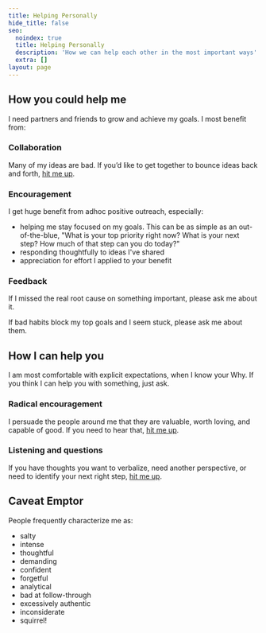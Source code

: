 ```yaml
---
title: Helping Personally
hide_title: false
seo:
  noindex: true
  title: Helping Personally
  description: 'How we can help each other in the most important ways'
  extra: []
layout: page
---
```


## How you could help me

I need partners and friends to grow and achieve my goals. I most benefit from:

### Collaboration

Many of my ideas are bad. If you’d like to get together to bounce ideas back and forth, [hit me up](/meet).

### Encouragement

I get huge benefit from adhoc positive outreach, especially:

* helping me stay focused on my goals. This can be as simple as an out-of-the-blue, "What is your top priority right now? What is your next step? How much of that step can you do today?"
* responding thoughtfully to ideas I've shared
* appreciation for effort I applied to your benefit

### Feedback

If I missed the real root cause on something important, please ask me about it.

If bad habits block my top goals and I seem stuck, please ask me about them.

## How I can help you

I am most comfortable with explicit expectations, when I know your Why. If you think I can help you with something, just ask.

### Radical encouragement

I persuade the people around me that they are valuable, worth loving, and capable of good. If you need to hear that, [hit me up](/meet).

### Listening and questions

If you have thoughts you want to verbalize, need another perspective, or need to identify your next right step, [hit me up](/meet).

## Caveat Emptor

People frequently characterize me as:

* salty
* intense
* thoughtful
* demanding
* confident
* forgetful
* analytical
* bad at follow-through
* excessively authentic
* inconsiderate
* squirrel!
